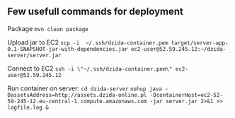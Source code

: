 
## Few usefull commands for deployment

Package
`mvn clean package`

Upload jar to EC2
`scp -i  ~/.ssh/dzida-container.pem target/server-app-0.1-SNAPSHOT-jar-with-dependencies.jar ec2-user@52.59.245.12:~/dzida-server/server.jar`

Connect to EC2
`ssh -i \"~/.ssh/dzida-container.pem\" ec2-user@52.59.245.12`

Run container on server:
`cd dzida-server`
`nohup java -DassetsAddress=http://assets.dzida-online.pl -DcontainerHost=ec2-52-59-245-12.eu-central-1.compute.amazonaws.com -jar server.jar 2>&1 >> logfile.log &`